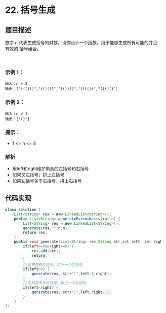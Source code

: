 # 22. 括号生成

## 题目描述
数字 n 代表生成括号的对数，请你设计一个函数，用于能够生成所有可能的并且 有效的 括号组合。

 
### 示例 1：
```
输入：n = 3
输出：["((()))","(()())","(())()","()(())","()()()"]
```
### 示例 2：
```
输入：n = 1
输出：["()"]
```

### 提示：

 - 1 <= n <= 8

### 解析
- 用left和right维护剩余的左括号和右括号
- 如果又左括号，拼上左括号
- 如果左括号多于右括号，拼上右括号



## 代码实现
```Java
class Solution {
    List<String> res = new LinkedList<String>();
    public List<String> generateParenthesis(int n) {
        List<String> res = new LinkedList<String>();
		generate(res,"",n,n);
		return res;
    }
    public void generate(List<String> res,String str,int left, int right) {
		if(left==0&&right==0) {
			res.add(str);
			return;
		}
		//如果还有左括号，拼上一个左括号
		if(left>0) {
			generate(res, str+"(",left-1,right);
		}
		//左括号多余右括号，拼上一个右括号
		if(left<right) {
			generate(res, str+")",left,right-1);
		}
	}
};
```